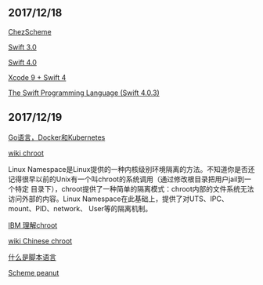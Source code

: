 ## 2017/12/18

[ChezScheme](https://github.com/cisco/ChezScheme)

[Swift 3.0](https://swift.org/blog/swift-3-0-released/)

[Swift 4.0](https://developer.apple.com/swift/)

[Xcode 9 + Swift 4](https://developer.apple.com/swift/resources/)

[The Swift Programming Language (Swift 4.0.3) ](https://developer.apple.com/library/content/documentation/Swift/Conceptual/Swift_Programming_Language/index.html#//apple_ref/doc/uid/TP40014097-CH3-ID0)

## 2017/12/19

[Go语言，Docker和Kubernetes](http://www.jianshu.com/p/d3569613fcf8)

[wiki chroot](https://en.wikipedia.org/wiki/Chroot)

Linux Namespace是Linux提供的一种内核级别环境隔离的方法。不知道你是否还记得很早以前的Unix有一个叫chroot的系统调用（通过修改根目录把用户jail到一个特定
目录下），chroot提供了一种简单的隔离模式：chroot内部的文件系统无法访问外部的内容。Linux Namespace在此基础上，提供了对UTS、IPC、mount、PID、network、
User等的隔离机制。

[IBM 理解chroot](https://www.ibm.com/developerworks/cn/linux/l-cn-chroot/index.html)

[wiki Chinese chroot](https://zh.wikipedia.org/wiki/Chroot)

[什么是脚本语言](http://www.yinwang.org/blog-cn/2013/03/29/scripting-language)

[Scheme peanut](http://www.jianshu.com/p/8893ff7f80a4)
